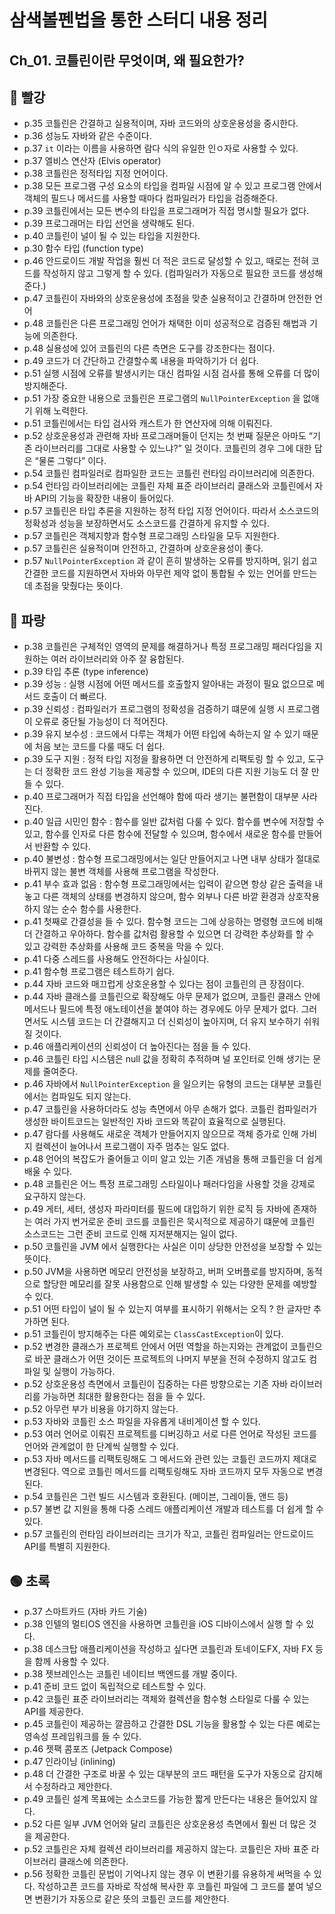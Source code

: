 # 삼색볼펜법을 통한 스터디 내용 정리

## Ch_01. 코틀린이란 무엇이며, 왜 필요한가?

## 🔴 빨강

- p.35 코틀린은 간결하고 실용적이며, 자바 코드와의 상호운용성을 중시한다.
- p.36 성능도 자바와 같은 수준이다.
- p.37 `it` 이라는 이름을 사용하면 람다 식의 유일한 인ㅇ자로 사용할 수 있다.
- p.37 엘비스 연산자 (Elvis operator)
- p.38 코틀린은 정적타입 지정 언어이다.
- p.38 모든 프로그램 구성 요소의 타입을 컴파일 시점에 알 수 있고 프로그램 안에서 객체의 필드나 메서드를 사용할 때마다 컴파일러가 타입을 검증해준다.
- p.39 코틀린에서는 모든 변수의 타입을 프로그래머가 직접 명시할 필요가 없다.
- p.39 프로그래머는 타입 선언을 생략해도 된다.
- p.40 코틀린이 널이 될 수 있는 타입을 지원한다.
- p.30 함수 타입 (function type)
- p.46 안드로이드 개발 작업을 훨씬 더 적은 코드로 달성할 수 있고, 때로는 전혀 코드를 작성하지 않고 그렇게 할 수 있다. (컴파일러가 자동으로 필요한 코드를 생성해준다.)
- p.47 코틀린이 자바와의 상호운용성에 초점을 맞춘 실용적이고 간결하며 안전한 언어
- p.48 코틀린은 다른 프로그래밍 언어가 채택한 이미 성공적으로 검증된 해법과 기능에 의존한다.
- p.48 실용성에 있어 코틀린의 다른 측면은 도구를 강조한다는 점이다.
- p.49 코드가 더 간단하고 간결할수록 내용을 파악하기가 더 쉽다.
- p.51 실행 시점에 오류를 발생시키는 대신 컴파일 시점 검사를 통해 오류를 더 많이 방지해준다.
- p.51 가장 중요한 내용으로 코틀린은 프로그램의 `NullPointerException` 을 없애기 위해 노력한다.
- p.51 코틀린에서는 타입 검사와 캐스트가 한 연산자에 의해 이뤄진다.
- p.52 상호운용성과 관련해 자바 프로그래머들이 던지는 첫 번째 질문은 아마도 “기존 라이브러리를 그대로 사용할 수 있느냐?” 일 것이다. 코틀린의 경우 그에 대한 답은 “물론 그렇다” 이다.
- p.54 코틀린 컴파일러로 컴파일한 코드는 코틀린 런타임 라이브러리에 의존한다.
- p.54 런타임 라이브러리에는 코틀린 자체 표준 라이브러리 클래스와 코틀린에서 자바 API의 기능을 확장한 내용이 들어있다.
- p.57 코틀린은 타입 추론을 지원하는 정적 타입 지정 언어이다. 따라서 소스코드의 정확성과 성능을 보장하면서도 소스코드를 간결하게 유지할 수 있다.
- p.57 코틀린은 객체지향과 함수형 프로그래밍 스타일을 모두 지원한다.
- p.57 코틀린은 실용적이며 안전하고, 간결하며 상호운용성이 좋다.
- p.57 `NullPointerException` 과 같이 흔히 발생하는 오류를 방지하며, 읽기 쉽고 간결한 코드를 지원하면서 자바와 아무런 제약 없이 통합될 수 있는 언어를 만드는데 초점을 맞췄다는 뜻이다.

## 🔵 파랑

- p.38 코틀린은 구체적인 영역의 문제를 해결하거나 특정 프로그래밍 패러다임을 지원하는 여러 라이브러리와 아주 잘 융합된다.
- p.39 타입 추론 (type inference)
- p.39  성능 : 실행 시점에 어떤 메서드를 호출할지 알아내는 과정이 필요 없으므로 메서드 호출이 더 빠르다.
- p.39 신뢰성 : 컴파일러가 프로그램의 정확성을 검증하기 떄문에 실행 시 프로그램이 오류로 중단될 가능성이 더 적어진다.
- p.39 유지 보수성 : 코드에서 다루는 객체가 어떤 타입에 속하는지 알 수 있기 때문에 처음 보는 코드를 다룰 때도 더 쉽다.
- p.39 도구 지원 : 정적 타입 지정을 활용하면 더 안전하게 리팩토링 할 수 있고, 도구는 더 정확한 코드 완성 기능을 제공할 수 있으며, IDE의 다른 지원 기능도 더 잘 만들 수 있다.
- p.40 프로그래머가 직접 타입을 선언해야 함에 따라 생기는 불편함이 대부분 사라진다.
- p.40 일급 시민인 함수 : 함수를 일반 값처럼 다룰 수 있다. 함수를 변수에 저장할 수 있고, 함수를 인자로 다른 함수에 전달할 수 있으며, 함수에서 새로운 함수를 만들어서 반환할 수 있다.
- p.40 불변성 : 함수형 프로그래밍에서는 일단 만들어지고 나면 내부 상태가 절대로 바뀌지 않는 불변 객체를 사용해 프로그램을 작성한다.
- p.41 부수 효과 없음 : 함수형 프로그래밍에서는 입력이 같으면 항상 같은 출력을 내놓고 다른 객체의 상태를 변경하지 않으며, 함수 외부나 다른 바깥 환경과 상호작용하지 않는 순수 함수를 사용한다.
- p.41 첫째로 간결성을 들 수 있다. 함수형 코드는 그에 상응하는 명령형 코드에 비해 더 간결하고 우아하다. 함수를 값처럼 활용할 수 있으면 더 강력한 추상화를 할 수 있고 강력한 추상화를 사용해 코드 중복을 막을 수 있다.
- p.41 다중 스레드를 사용해도 안전하다는 사실이다.
- p.41 함수형 프로그램은 테스트하기 쉽다.
- p.44 자바 코드와 매끄럽게 상호운용할 수 있다는 점이 코틀린의 큰 장점이다.
- p.44 자바 클래스를 코틀린으로 확장해도 아무 문제가 없으며, 코틀린 클래스 안에 메서드나 필드에 특정 애노테이션을 붙여야 하는 경우에도 아무 문제가 없다. 그러면서도 시스템 코드는 더 간결해지고 더 신뢰성이 높아지며, 더 유지 보수하기 쉬워질 것이다.
- p.46 애플리케이션의 신뢰성이 더 높아진다는 점을 들 수 있다.
- p.46 코틀린 타입 시스템은 null 값을 정확히 추적하며 널 포인터로 인해 생기는 문제를 줄여준다.
- p.46 자바에서 `NullPointerException` 을 일으키는 유형의 코드는 대부분 코틀린에서는 컴파일도 되지 않는다.
- p.47 코틀린을 사용하더라도 성능 측면에서 아무 손해가 없다. 코틀린 컴파일러가 생성한 바이트코드는 일반적인 자바 코드와 똑같이 효율적으로 실행된다.
- p.47 람다를 사용해도 새로운 객체가 만들어지지 않으므로 객체 증가로 인해 가비지 컬렉션이 늘어나서 프로그램이 자주 멈추는 일도 없다.
- p.48 언어의 복잡도가 줄어들고 이미 알고 있는 기존 개념을 통해 코틀린을 더 쉽게 배울 수 있다.
- p.48 코틀린은 어느 특정 프로그래밍 스타일이나 패러다임을 사용할 것을 강제로 요구하지 않는다.
- p.49 게터, 세터, 생성자 파라미터를 필드에 대입하기 위한 로직 등 자바에 존재하는 여러 가지 번거로운 준비 코드를 코틀린은 묵시적으로 제공하기 떄문에 코틀린 소스코드는 그런 준비 코드로 인해 지저분해지는 일이 없다.
- p.50 코틀린을 JVM 에서 실행한다는 사실은 이미 상당한 안전성을 보장할 수 있는 뜻이다.
- p.50 JVM을 사용하면 메모리 안전성을 보장하고, 버퍼 오버플로를 방지하며, 동적으로 할당한 메모리를 잘못 사용함으로 인해 발생할 수 있는 다양한 문제를 예방할 수 있다.
- p.51 어떤 타입이 널이 될 수 있는지 여부를 표시하기 위해서는 오직 ? 한 글자만 추가하면 된다.
- p.51 코틀린이 방지해주는 다른 예외로는 `ClassCastException`이 있다.
- p.52 변경한 클래스가 프로젝트 안에서 어떤 역할을 하는지와는 관계없이 코틀린으로 바꾼 클래스가 어떤 것이든 프로젝트의 나머지 부분을 전혀 수정하지 않고도 컴파일 및 실행이 가능하다.
- p.52 상호운용성 측면에서 코틀린이 집중하는 다른 방향으로는 기존 자바 라이브러리를 가능하면 최대한 활용한다는 점을 들 수 있다.
- p.52 아무런 부가 비용을 야기하지 않는다.
- p.53 자바와 코틀린 소스 파일을 자유롭게 내비게이션 할 수 있다.
- p.53 여러 언어로 이뤄진 프로젝트를 디버깅하고 서로 다른 언어로 작성된 코드를 언어와 관계없이 한 단계씩 실행할 수 있다.
- p.53 자바 메서드를 리팩토링해도 그 메서드와 관련 있는 코틀린 코드까지 제대로 변경된다. 역으로 코틀린 메서드를 리팩토링해도 자바 코드까지 모두 자동으로 변경된다.
- p.54 코틀린은 그런 빌드 시스템과 호환된다. (메이븐, 그레이들, 앤드 등)
- p.57 불변 값 지원을 통해 다중 스레드 애플리케이션 개발과 테스트를 더 쉽게 할 수 있다.
- p.57 코틀린의 런타임 라이브러리는 크기가 작고, 코틀린 컴파일러는 안드로이드 API를 특별히 지원한다.

## 🟢 초록

- p.37 스마트카드 (자바 카드 기술)
- p.38 인텔의 멀티OS 엔진을 사용하면 코틀린을 iOS 디바이스에서 실행 할 수 있다.
- p.38 데스크탑 애플리케이션을 작성하고 싶다면 코틀린과 토네이도FX, 자바 FX 등을 함께 사용할 수 있다.
- p.38 젯브레인스는 코틀린 네이티브 백엔드를 개발 중이다.
- p.41 준비 코드 없이 독립적으로 테스트할 수 있다.
- p.42 코틀린 표준 라이브러리는 객체와 컬렉션을 함수형 스타일로 다룰 수 있는 API를 제공한다.
- p.45 코틀린이 제공하는 깔끔하고 간결한 DSL 기능을 활용할 수 있는 다른 예로는 영속성 프레임워크를 들 수 있다.
- p.46 젯팩 콤포즈 (Jetpack Compose)
- p.47 인라이닝 (inlining)
- p.48 더 간결한 구조로 바꿀 수 있는 대부분의 코드 패턴을 도구가 자동으로 감지해서 수정하라고 제안한다.
- p.49 코틀린 설계 목표에는 소스코드를 가능한 짧게 만든다는 내용은 들어있지 않다.
- p.52 다른 일부 JVM 언어와 달리 코틀린은 상호운용성 측면에서 훨씬 더 많은 것을 제공한다.
- p.52 코틀린은 자체 컬렉션 라이브러리를 제공하지 않는다. 코틀린은 자바 표준 라이브러리 클래스에 의존한다.
- p.56 정확한 코틀린 문법이 기억나지 않는 경우 이 변환기를 유용하게 써먹을 수 있다. 작성하고픈 코드를 자바로 작성해 복사한 후 코틀린 파일에 그 코드를 붙여 넣으면 변환기가 자동으로 같은 뜻의 코틀린 코드를 제안한다.
